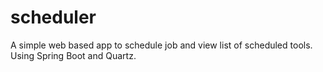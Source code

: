 # scheduler
A simple web based app to schedule job and view list of scheduled tools. Using Spring Boot and Quartz.
